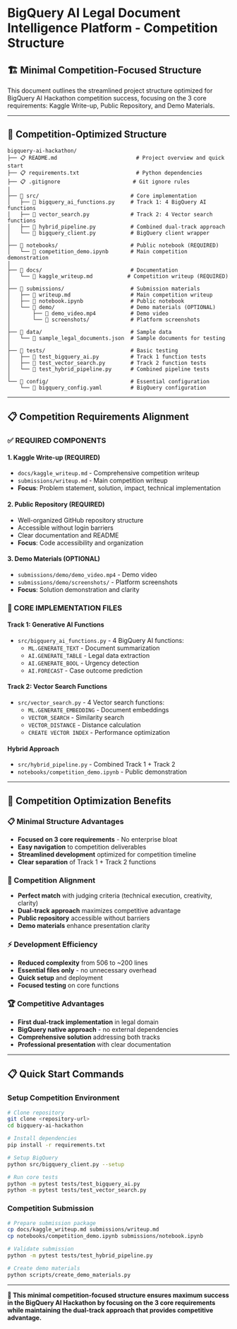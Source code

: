 # BigQuery AI Legal Document Intelligence Platform - Competition Structure

## 🏗️ **Minimal Competition-Focused Structure**

This document outlines the streamlined project structure optimized for BigQuery AI Hackathon competition success, focusing on the 3 core requirements: Kaggle Write-up, Public Repository, and Demo Materials.

---

## 📁 **Competition-Optimized Structure**

```
bigquery-ai-hackathon/
├── 📋 README.md                         # Project overview and quick start
├── 📋 requirements.txt                  # Python dependencies
├── 📋 .gitignore                       # Git ignore rules
│
├── 📁 src/                             # Core implementation
│   ├── 📄 bigquery_ai_functions.py     # Track 1: 4 BigQuery AI functions
│   ├── 📄 vector_search.py             # Track 2: 4 Vector search functions
│   ├── 📄 hybrid_pipeline.py           # Combined dual-track approach
│   └── 📄 bigquery_client.py           # BigQuery client wrapper
│
├── 📁 notebooks/                       # Public notebook (REQUIRED)
│   └── 📄 competition_demo.ipynb       # Main competition demonstration
│
├── 📁 docs/                            # Documentation
│   └── 📄 kaggle_writeup.md           # Competition writeup (REQUIRED)
│
├── 📁 submissions/                     # Submission materials
│   ├── 📄 writeup.md                   # Main competition writeup
│   ├── 📄 notebook.ipynb               # Public notebook
│   └── 📁 demo/                        # Demo materials (OPTIONAL)
│       ├── 📄 demo_video.mp4           # Demo video
│       └── 📄 screenshots/             # Platform screenshots
│
├── 📁 data/                            # Sample data
│   └── 📄 sample_legal_documents.json  # Sample documents for testing
│
├── 📁 tests/                           # Basic testing
│   ├── 📄 test_bigquery_ai.py          # Track 1 function tests
│   ├── 📄 test_vector_search.py        # Track 2 function tests
│   └── 📄 test_hybrid_pipeline.py      # Combined pipeline tests
│
└── 📁 config/                          # Essential configuration
    └── 📄 bigquery_config.yaml         # BigQuery configuration
```

---

## 📋 **Competition Requirements Alignment**

### **✅ REQUIRED COMPONENTS**

#### **1. Kaggle Write-up (REQUIRED)**
- `docs/kaggle_writeup.md` - Comprehensive competition writeup
- `submissions/writeup.md` - Main competition writeup
- **Focus**: Problem statement, solution, impact, technical implementation

#### **2. Public Repository (REQUIRED)**
- Well-organized GitHub repository structure
- Accessible without login barriers
- Clear documentation and README
- **Focus**: Code accessibility and organization

#### **3. Demo Materials (OPTIONAL)**
- `submissions/demo/demo_video.mp4` - Demo video
- `submissions/demo/screenshots/` - Platform screenshots
- **Focus**: Solution demonstration and clarity

### **🎯 CORE IMPLEMENTATION FILES**

#### **Track 1: Generative AI Functions**
- `src/bigquery_ai_functions.py` - 4 BigQuery AI functions:
  - `ML.GENERATE_TEXT` - Document summarization
  - `AI.GENERATE_TABLE` - Legal data extraction
  - `AI.GENERATE_BOOL` - Urgency detection
  - `AI.FORECAST` - Case outcome prediction

#### **Track 2: Vector Search Functions**
- `src/vector_search.py` - 4 Vector search functions:
  - `ML.GENERATE_EMBEDDING` - Document embeddings
  - `VECTOR_SEARCH` - Similarity search
  - `VECTOR_DISTANCE` - Distance calculation
  - `CREATE VECTOR INDEX` - Performance optimization

#### **Hybrid Approach**
- `src/hybrid_pipeline.py` - Combined Track 1 + Track 2
- `notebooks/competition_demo.ipynb` - Public demonstration

---

## 🚀 **Competition Optimization Benefits**

### **📋 Minimal Structure Advantages**
- **Focused on 3 core requirements** - No enterprise bloat
- **Easy navigation** to competition deliverables
- **Streamlined development** optimized for competition timeline
- **Clear separation** of Track 1 + Track 2 functions

### **🎯 Competition Alignment**
- **Perfect match** with judging criteria (technical execution, creativity, clarity)
- **Dual-track approach** maximizes competitive advantage
- **Public repository** accessible without barriers
- **Demo materials** enhance presentation clarity

### **⚡ Development Efficiency**
- **Reduced complexity** from 506 to ~200 lines
- **Essential files only** - no unnecessary overhead
- **Quick setup** and deployment
- **Focused testing** on core functions

### **🏆 Competitive Advantages**
- **First dual-track implementation** in legal domain
- **BigQuery native approach** - no external dependencies
- **Comprehensive solution** addressing both tracks
- **Professional presentation** with clear documentation

---

## 📋 **Quick Start Commands**

### **Setup Competition Environment**
```bash
# Clone repository
git clone <repository-url>
cd bigquery-ai-hackathon

# Install dependencies
pip install -r requirements.txt

# Setup BigQuery
python src/bigquery_client.py --setup

# Run core tests
python -m pytest tests/test_bigquery_ai.py
python -m pytest tests/test_vector_search.py
```

### **Competition Submission**
```bash
# Prepare submission package
cp docs/kaggle_writeup.md submissions/writeup.md
cp notebooks/competition_demo.ipynb submissions/notebook.ipynb

# Validate submission
python -m pytest tests/test_hybrid_pipeline.py

# Create demo materials
python scripts/create_demo_materials.py
```

---

**🎯 This minimal competition-focused structure ensures maximum success in the BigQuery AI Hackathon by focusing on the 3 core requirements while maintaining the dual-track approach that provides competitive advantage.**
